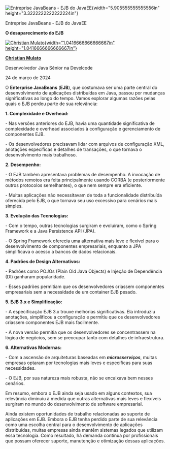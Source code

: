 ![Entreprise JavaBeans - EJB do JavaEE](temp_media/media/image1.png){width="5.905555555555556in" height="3.3222222222222224in"}

Entreprise JavaBeans - EJB do JavaEE

**O desaparecimento do EJB**

[![Christian Mulato](temp_media/media/image2.jpeg){width="1.0416666666666667in" height="1.0416666666666667in"}](https://www.linkedin.com/in/chmulato/)

[**Christian Mulato**](https://www.linkedin.com/in/chmulato/)

Desenvolvedor Java Sênior na Develcode

24 de março de 2024

O **Enterprise JavaBeans** (**EJB**), que costumava ser uma parte central do desenvolvimento de aplicações distribuídas em Java, passou por mudanças significativas ao longo do tempo. Vamos explorar algumas razões pelas quais o EJB perdeu parte de sua relevância:

**1. Complexidade e Overhead:**

\- Nas versões anteriores do EJB, havia uma quantidade significativa de complexidade e overhead associados à configuração e gerenciamento de componentes EJB.

\- Os desenvolvedores precisavam lidar com arquivos de configuração XML, anotações específicas e detalhes de transações, o que tornava o desenvolvimento mais trabalhoso.

**2. Desempenho:**

\- O EJB também apresentava problemas de desempenho. A invocação de métodos remotos era feita principalmente usando CORBA (e posteriormente outros protocolos semelhantes), o que nem sempre era eficiente.

\- Muitas aplicações não necessitavam de toda a funcionalidade distribuída oferecida pelo EJB, o que tornava seu uso excessivo para cenários mais simples.

**3. Evolução das Tecnologias:**

\- Com o tempo, outras tecnologias surgiram e evoluíram, como o Spring Framework e a Java Persistence API (JPA).

\- O Spring Framework oferecia uma alternativa mais leve e flexível para o desenvolvimento de componentes empresariais, enquanto a JPA simplificava o acesso a bancos de dados relacionais.

**4. Padrões de Design Alternativos:**

\- Padrões como POJOs (Plain Old Java Objects) e Injeção de Dependência (DI) ganharam popularidade.

\- Esses padrões permitiam que os desenvolvedores criassem componentes empresariais sem a necessidade de um container EJB pesado.

**5. EJB 3.x e Simplificação:**

\- A especificação EJB 3.x trouxe melhorias significativas. Ela introduziu anotações, simplificou a configuração e permitiu que os desenvolvedores criassem componentes EJB mais facilmente.

\- A nova versão permitia que os desenvolvedores se concentrassem na lógica de negócios, sem se preocupar tanto com detalhes de infraestrutura.

**6. Alternativas Modernas:**

\- Com a ascensão de arquiteturas baseadas em ***microsserviços***, muitas empresas optaram por tecnologias mais leves e específicas para suas necessidades.

\- O EJB, por sua natureza mais robusta, não se encaixava bem nesses cenários.

Em resumo, embora o EJB ainda seja usado em alguns contextos, sua relevância diminuiu à medida que outras alternativas mais leves e flexíveis surgiram no mundo do desenvolvimento de software empresarial.

Ainda existem oportunidades de trabalho relacionadas ao suporte de aplicações em EJB. Embora o EJB tenha perdido parte de sua relevância como uma escolha central para o desenvolvimento de aplicações distribuídas, muitas empresas ainda mantêm sistemas legados que utilizam essa tecnologia. Como resultado, há demanda contínua por profissionais que possam oferecer suporte, manutenção e otimização dessas aplicações.
